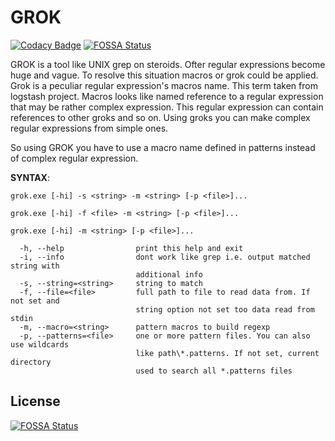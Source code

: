 GROK
======

[![Codacy Badge](https://api.codacy.com/project/badge/Grade/1d16744e2d18482186640ce1397d8b55)](https://app.codacy.com/manual/egoroff/grok?utm_source=github.com&utm_medium=referral&utm_content=aegoroff/grok&utm_campaign=Badge_Grade_Dashboard)
[![FOSSA Status](https://app.fossa.com/api/projects/git%2Bgithub.com%2Faegoroff%2Fgrok.svg?type=shield)](https://app.fossa.com/projects/git%2Bgithub.com%2Faegoroff%2Fgrok?ref=badge_shield)

GROK is a tool like UNIX grep on steroids. Ofter regular expressions become huge and vague. To resolve this situation macros or grok could be applied. Grok is a peculiar regular expression's macros name. 
This term taken from logstash project. Macros looks like named reference to a regular expression that may be rather complex expression. 
This regular expression can contain references to other groks and so on. Using groks you can make complex regular expressions from simple ones.

So using GROK you have to use a macro name defined in patterns instead of complex regular expression.

**SYNTAX**:
```
grok.exe [-hi] -s <string> -m <string> [-p <file>]...

grok.exe [-hi] -f <file> -m <string> [-p <file>]...

grok.exe [-hi] -m <string> [-p <file>]...

  -h, --help                print this help and exit
  -i, --info                dont work like grep i.e. output matched string with
                            additional info
  -s, --string=<string>     string to match
  -f, --file=<file>         full path to file to read data from. If not set and
                            string option not set too data read from stdin
  -m, --macro=<string>      pattern macros to build regexp
  -p, --patterns=<file>     one or more pattern files. You can also use wildcards
                            like path\*.patterns. If not set, current directory
                            used to search all *.patterns files
``` 

## License
[![FOSSA Status](https://app.fossa.com/api/projects/git%2Bgithub.com%2Faegoroff%2Fgrok.svg?type=large)](https://app.fossa.com/projects/git%2Bgithub.com%2Faegoroff%2Fgrok?ref=badge_large)